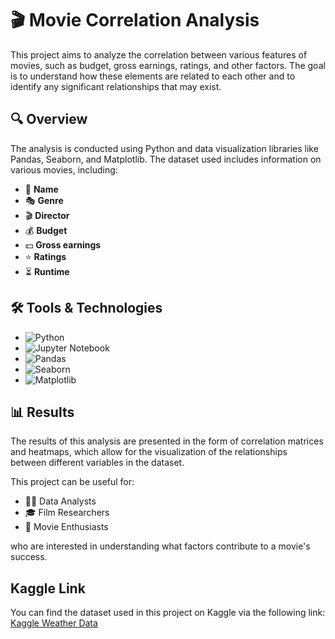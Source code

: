 # 🎬 Movie Correlation Analysis

This project aims to analyze the correlation between various features of movies, such as budget, gross earnings, ratings, and other factors. The goal is to understand how these elements are related to each other and to identify any significant relationships that may exist.

## 🔍 Overview

The analysis is conducted using Python and data visualization libraries like Pandas, Seaborn, and Matplotlib. The dataset used includes information on various movies, including:

- 🎥 **Name**
- 🎭 **Genre**
- 🎬 **Director**
- 💰 **Budget**
- 💵 **Gross earnings**
- ⭐ **Ratings**
- ⏳ **Runtime**

## 🛠️ Tools & Technologies

- ![Python](https://img.shields.io/badge/Python-3776AB?style=for-the-badge&logo=python&logoColor=white)
- ![Jupyter Notebook](https://img.shields.io/badge/Jupyter%20Notebook-F37626?style=for-the-badge&logo=jupyter&logoColor=white)
- ![Pandas](https://img.shields.io/badge/Pandas-150458?style=for-the-badge&logo=pandas&logoColor=white)
- ![Seaborn](https://img.shields.io/badge/Seaborn-0F3460?style=for-the-badge&logo=seaborn&logoColor=white)
- ![Matplotlib](https://img.shields.io/badge/Matplotlib-000000?style=for-the-badge&logo=matplotlib&logoColor=white)

## 📊 Results

The results of this analysis are presented in the form of correlation matrices and heatmaps, which allow for the visualization of the relationships between different variables in the dataset.

This project can be useful for:
- 🧑‍💻 Data Analysts
- 🎓 Film Researchers
- 🎥 Movie Enthusiasts

who are interested in understanding what factors contribute to a movie's success.


## Kaggle Link
You can find the dataset used in this project on Kaggle via the following link:
[Kaggle Weather Data](https://www.kaggle.com/code/nourhanebndj/movie-correlation-analysis) 
